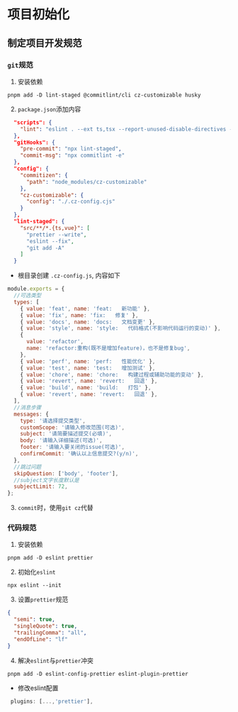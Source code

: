 # 项目初始化

## 制定项目开发规范

### `git`规范

1. 安装依赖

```shell
pnpm add -D lint-staged @commitlint/cli cz-customizable husky
```

2. `package.json`添加内容

```json
  "scripts": {
    "lint": "eslint . --ext ts,tsx --report-unused-disable-directives --max-warnings 0"
  },
  "gitHooks": {
    "pre-commit": "npx lint-staged",
    "commit-msg": "npx commitlint -e"
  },
  "config": {
    "commitizen": {
      "path": "node_modules/cz-customizable"
    },
    "cz-customizable": {
      "config": "./.cz-config.cjs"
    }
  },
  "lint-staged": {
    "src/**/*.{ts,vue}": [
      "prettier --write",
      "eslint --fix",
      "git add -A"
    ]
  }
```

- 根目录创建 `.cz-config.js`, 内容如下

```js
module.exports = {
  //可选类型
  types: [
    { value: 'feat', name: 'feat:   新功能' },
    { value: 'fix', name: 'fix:   修复' },
    { value: 'docs', name: 'docs:   文档变更' },
    { value: 'style', name: 'style:   代码格式(不影响代码运行的变动)' },
    {
      value: 'refactor',
      name: 'refactor:重构(既不是增加feature)，也不是修复bug',
    },
    { value: 'perf', name: 'perf:   性能优化' },
    { value: 'test', name: 'test:   增加测试' },
    { value: 'chore', name: 'chore:   构建过程或辅助功能的变动' },
    { value: 'revert', name: 'revert:   回退' },
    { value: 'build', name: 'build:   打包' },
    { value: 'revert', name: 'revert:   回退' },
  ],
  //消息步骤
  messages: {
    type: '请选择提交类型',
    customScope: '请输入修改范围(可选)',
    subject: '请简要描述提交(必填)',
    body: '请输入详细描述(可选)',
    footer: '请输入要关闭的issue(可选)',
    confirmCommit: '确认以上信息提交?(y/n)',
  },
  //跳过问题
  skipQuestion: ['body', 'footer'],
  //subject文字长度默认是
  subjectLimit: 72,
};
```

3. `commit`时，使用`git cz`代替

### 代码规范

1. 安装依赖

```shell
pnpm add -D eslint prettier
```

2. 初始化`eslint`

```shell
npx eslint --init
```

3. 设置`prettier`规范

```json
{
  "semi": true,
  "singleQuote": true,
  "trailingComma": "all",
  "endOfLine": "lf"
}

```

4. 解决`eslint`与`prettier`冲突

```shell
pnpm add -D eslint-config-prettier eslint-plugin-prettier
```

- 修改eslint配置

```cjs
 plugins: [...,'prettier'],

```
